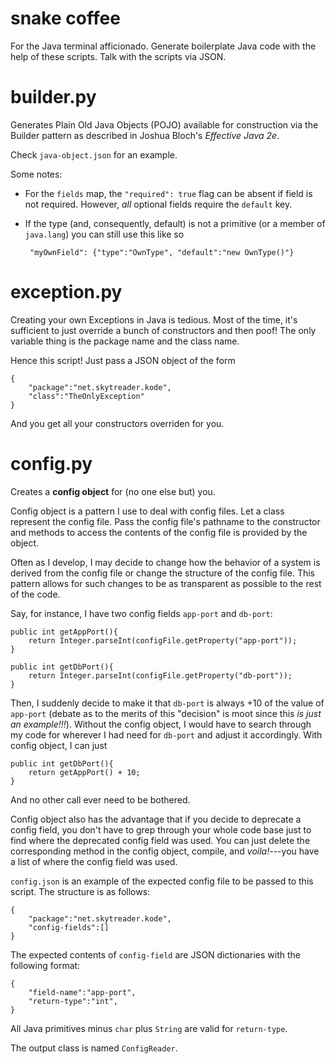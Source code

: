 # snake coffee

For the Java terminal afficionado. Generate boilerplate Java code with the help
of these scripts. Talk with the scripts via JSON.

# builder.py

Generates Plain Old Java Objects (POJO) available for construction via the
Builder pattern as described in Joshua Bloch's _Effective Java 2e_.

Check `java-object.json` for an example.

Some notes:

 - For the `fields` map, the `"required": true` flag can be absent if field is
   not required. However, _all_ optional fields require the `default` key.
 - If the type (and, consequently, default) is not a primitive (or a member of 
   `java.lang`) you can still use this like so

        "myOwnField": {"type":"OwnType", "default":"new OwnType()"}

# exception.py

Creating your own Exceptions in Java is tedious. Most of the time, it's
sufficient to just override a bunch of constructors and then poof! The only
variable thing is the package name and the class name.

Hence this script! Just pass a JSON object of the form

    {
        "package":"net.skytreader.kode",
        "class":"TheOnlyException"
    }

And you get all your constructors overriden for you.

# config.py

Creates a **config object** for (no one else but) you.

Config object is a pattern I use to deal with config files. Let a class represent
the config file. Pass the config file's pathname to the constructor and methods
to access the contents of the config file is provided by the object.

Often as I develop, I may decide to change how the behavior of a system is
derived from the config file or change the structure of the config file. This
pattern allows for such changes to be as transparent as possible to the rest of
the code.

Say, for instance, I have two config fields `app-port` and `db-port`:

    public int getAppPort(){
        return Integer.parseInt(configFile.getProperty("app-port"));
    }

    public int getDbPort(){
        return Integer.parseInt(configFile.getProperty("db-port"));
    }

Then, I suddenly decide to make it that `db-port` is always +10 of the value
of `app-port` (debate as to the merits of this "decision" is moot since this _is
just an example!!!_). Without the config object, I would have to search through
my code for wherever I had need for `db-port` and adjust it accordingly. With
config object, I can just

    public int getDbPort(){
        return getAppPort() + 10;
    }

And no other call ever need to be bothered.

Config object also has the advantage that if you decide to deprecate a config
field, you don't have to grep through your whole code base just to find where
the deprecated config field was used. You can just delete the corresponding
method in the config object, compile, and _voila!_---you have a list of where
the config field was used.

`config.json` is an example of the expected config file to be passed to this
script. The structure is as follows:

    {
        "package":"net.skytreader.kode",
        "config-fields":[]
    }

The expected contents of `config-field` are JSON dictionaries with the following
format:

    {
        "field-name":"app-port",
        "return-type":"int",
    }

All Java primitives minus `char` plus `String` are valid for `return-type`.

The output class is named `ConfigReader`.
